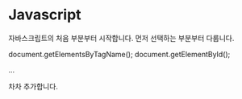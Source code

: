 <h1>Javascript</h1>

자바스크립트의 처음 부분부터 시작합니다.
먼저 선택하는 부분부터 다룹니다.

document.getElementsByTagName();
document.getElementById();


...


차차 추가합니다.
